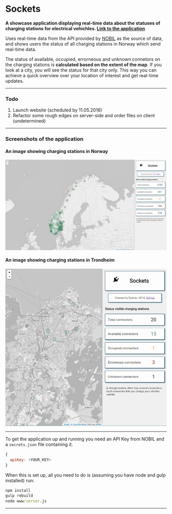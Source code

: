 # Sockets

**A showcase application displaying real-time data about the statuses of charging stations for electrical vehichles. [Link to the application](http://46.101.182.119/)**

Uses real-time data from the API provided by [NOBIL](http://info.nobil.no/) as the source of data, and shows users the status of all charging stations in Norway which send real-time data.

The status of available, occupied, errorneous and unknown connetors on the charging stations is **calculated based on the extent of the map**. If you look at a city, you will see the status for that city only. This way you can achieve a quick overview over your location of interest and get real-time updates.

---

### Todo

1. Launch website (scheduled by 11.05.2016)
2. Refactor some rough edges on server-side and order files on client (undetermined)

---

### Screenshots of the application

#### An image showing charging stations in Norway
![Charging stations Norway](/example.PNG)

#### An image showing charging stations in Trondheim
![charging stations Trondheim, Norway](/example_tr.PNG)


---

To get the application up and running you need an API Key from NOBIL and a `secrets.json` file containing it.

```javascript
{
  apiKey: <YOUR_KEY>
}
```

When this is set up, all you need to do is (assuming you have node and gulp installed) run:
```cmd
npm install
gulp rebuild
node www/server.js
```
---


